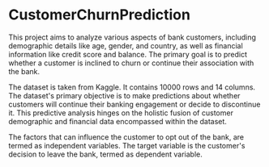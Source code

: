 # CustomerChurnPrediction
This project aims to analyze various aspects of bank customers, including demographic details like age, gender, and country, as well as financial information like credit score and balance. The primary goal is to predict whether a customer is inclined to churn or continue their association with the bank.


The dataset is taken from Kaggle. It contains 10000 rows and 14 columns. The dataset's primary objective is to make predictions about whether customers will continue their banking engagement or decide to discontinue it. This predictive analysis hinges on the holistic fusion of customer demographic and financial data encompassed within the dataset.

The factors that can influence the customer to opt out of the bank, are termed as independent variables. The target variable is the customer's decision to leave the bank, termed as dependent variable.
